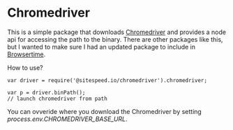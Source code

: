 # Chromedriver

This is a simple package that downloads [Chromedriver](https://sites.google.com/a/chromium.org/chromedriver/) and 
provides a node api for accessing the path to the binary. There are other packages like this, but I wanted to make sure
I had an updated package to include in [Browsertime](http://www.browsertime.net).

How to use?
```node
var driver = require('@sitespeed.io/chromedriver').chromedriver;

var p = driver.binPath();
// launch chromedriver from path
```

You can ovveride where you download the Chromedriver by setting *process.env.CHROMEDRIVER_BASE_URL*.
